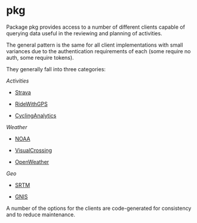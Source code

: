 # pkg

Package pkg provides access to a number of different clients capable of querying
data useful in the reviewing and planning of activities.

The general pattern is the same for all client implementations with small variances
due to the authentication requirements of each (some require no auth, some require
tokens).

They generally fall into three categories:

*Activities*

* [Strava](./strava/strava.go)

* [RideWithGPS](./rwgps/rwgps.go)

* [CyclingAnalytics](./cyclinganalytics/cyclinganalytics.go)

*Weather*

* [NOAA](./noaa/noaa.go)

* [VisualCrossing](./visualcrossing/visualcrossing.go)

* [OpenWeather](./openweather/openweather.go)

*Geo*

* [SRTM](./srtm/srtm.go)

* [GNIS](./gnis/gnis.go)

A number of the options for the clients are code-generated for consistency and to reduce maintenance.
